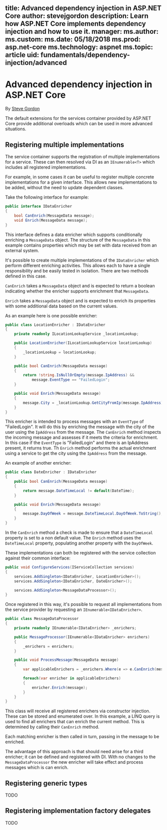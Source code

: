 title: Advanced dependency injection in ASP.NET Core
author: stevejgordon
description: Learn how ASP.NET Core implements dependency injection and how to use it.
manager: 
ms.author: 
ms.custom: 
ms.date: 05/18/2018
ms.prod: asp.net-core
ms.technology: aspnet
ms.topic: article
uid: fundamentals/dependency-injection/advanced
---
# Advanced dependency injection in ASP.NET Core

By [Steve Gordon](https://www.stevejgordon.co.uk)

The default extensions for the services container provided by ASP.NET Core provide additional overloads which can be used in more advanced situations.

## Registering multiple implementations

The service container supports the registration of multiple implementations for a service. These can then resolved via DI as an `IEnumerable<T>` which includes all registered implementations.

For example, in some cases it can be useful to register multiple concrete implementations for a given interface. This allows new implementations to be added, without the need to update dependent classes.

Take the following interface for example:

```csharp
public interface IDataEnricher
{
    bool CanEnrich(MessageData message);
    void Enrich(MessageData message);
}
```

This interface defines a data enricher which supports conditionally enriching a `MessageData` object. The structure of the `MessageData` in this example contains properties which may be set with data received from an external system.

It's possible to create multiple implementations of the `IDataEnricher` which perform different enriching activities. This allows each to have a single responsibility and be easily tested in isolation. There are two methods defined in this case.

`CanEnrich` takes a `MessageData` object and is expected to return a boolean indicating whether the enricher supports enrichment that `MessageData`.

`Enrich` takes a `MessageData` object and is expected to enrich its properties with some additional data based on the current values.

As an example here is one possible enricher:

```csharp
public class LocationEnricher : IDataEnricher
{
    private readonly ILocationLookupService _locationLookup;

    public LocationEnricher(ILocationLookupService locationLookup)
    {
        _locationLookup = locationLookup;
    }

    public bool CanEnrich(MessageData message)
    {
        return !string.IsNullOrEmpty(message.IpAddress) &&
            message.EventType == "FailedLogin";
    }

    public void Enrich(MessageData message)
    {
        message.City = _locationLookup.GetCityFromIp(message.IpAddress);
    }
}
```

This enricher is intended to process messages with an `EventType` of "FailedLogin". It will do this by enriching the message with the city of the user using the `IpAddress` from the message. The `CanEnrich` method inspects the incoming message and assesses if it meets the criteria for enrichment. In this case if the `EventType` is "FailedLogin" and there is an IpAddress present, it returns true. Th `Enrich` method performs the actual enrichment using a service to get the city using the `IpAddress` from the message.

An example of another enricher:

```csharp
public class DateEnricher : IDataEnricher
{
    public bool CanEnrich(MessageData message)
    {
        return message.DateTimeLocal != default(DateTime);
    }

    public void Enrich(MessageData message)
    {
        message.DayOfWeek = message.DateTimeLocal.DayOfWeek.ToString();
    }
}
```

In the `CanEnrich` method a check is made to ensure that a `DateTimeLocal` property is set to a non default value. The `Enrich` method uses the `DateTimeLocal` property, populating another property with the `DayOfWeek`.

These implementations can both be registered with the service collection against their common interface:

```csharp
public void ConfigureServices(IServiceCollection services)
{
    services.AddSingleton<IDataEnricher, LocationEnricher>();
    services.AddSingleton<IDataEnricher, DateEnricher>();

    services.AddSingleton<MessageDataProcessor>();
}
```

Once registered in this way, it's possible to request all implementations from the service provider by requesting an `IEnumerable<IDataEnricher>`.

```csharp
public class MessageDataProcessor
{
    private readonly IEnumerable<IDataEnricher> _enrichers;

    public MessageProcessor(IEnumerable<IDataEnricher> enrichers)
    {
        _enrichers = enrichers;
    }

    public void ProcessMessage(MessageData message)
    {
        var applicableEnrichers = _enrichers.Where(e => e.CanEnrich(message));

        foreach(var enricher in applicableEnrichers)
        {
            enricher.Enrich(message);
        }
    }
}
```

This class will receive all registered enrichers via constructor injection. These can be stored and enumerated over. In this example, a LINQ query is used to find all enrichers that can enrich the current method. This is determined by calling their `CanEnrich` method.

Each matching enricher is then called in turn, passing in the message to be enriched.

The advantage of this approach is that should need arise for a third enricher; it can be defined and registered with DI. With no changes to the `MessageDataProcessor` the new enricher will take effect and process messages which is can enrich.

## Registering generic types

TODO

## Registering implementation factory delegates

TODO